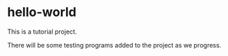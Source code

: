 # hello-world
This is a tutorial project.

There will be some testing programs added to the project
as we progress.
